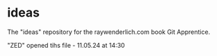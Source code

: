 # ideas

The "ideas" repository for the raywenderlich.com book Git Apprentice.

"ZED" opened tihs file - 11.05.24 at 14:30

